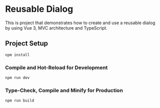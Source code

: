# Reusable Dialog

This is project that demonstrates how to create and use a reusable dialog by using Vue 3, MVC architecture and TypeScript.

## Project Setup

```sh
npm install
```

### Compile and Hot-Reload for Development

```sh
npm run dev
```

### Type-Check, Compile and Minify for Production

```sh
npm run build
```
